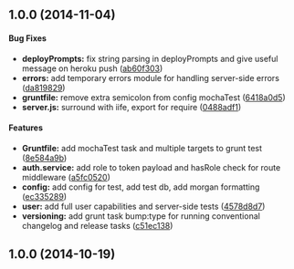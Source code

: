 <a name="1.0.0"></a>
## 1.0.0 (2014-11-04)


#### Bug Fixes

* **deployPrompts:** fix string parsing in deployPrompts and give useful message on heroku push ([ab60f303](levbrie/generator-leviathan/commit/ab60f30385ff7b0c1453ab31016ed9393876aca5))
* **errors:** add temporary errors module for handling server-side errors ([da819829](levbrie/generator-leviathan/commit/da81982940cb3588ebafcea303a443cc1e215366))
* **gruntfile:** remove extra semicolon from config mochaTest ([6418a0d5](levbrie/generator-leviathan/commit/6418a0d5cf4837410813ec0cbe85000b9bb909ba))
* **server.js:** surround with iife, export for require ([0488adf1](levbrie/generator-leviathan/commit/0488adf155ef56d6134db04f1285d75cedf5b8a0))


#### Features

* **Gruntfile:** add mochaTest task and multiple targets to grunt test ([8e584a9b](levbrie/generator-leviathan/commit/8e584a9b20b6a39830f5302fa0810e512f071bb5))
* **auth.service:** add role to token payload and hasRole check for route middleware ([a5fc0520](levbrie/generator-leviathan/commit/a5fc0520966840594723f7aff5ed7adb608d58a1))
* **config:** add config for test, add test db, add morgan formatting ([ec335289](levbrie/generator-leviathan/commit/ec3352897db9d06db33052da728ffabe8b7b51d4))
* **user:** add full user capabilities and server-side tests ([4578d8d7](levbrie/generator-leviathan/commit/4578d8d7f0fb746ea4860ad1fca41a1d5fd7224c))
* **versioning:** add grunt task bump:type for running conventional changelog and release tasks ([c51ec138](levbrie/generator-leviathan/commit/c51ec138f01782cb01b9708401b321c751a3f35a))


<a name="1.0.0"></a>
## 1.0.0 (2014-10-19)

